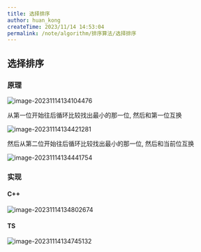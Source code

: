 ```yaml
---
title: 选择排序
author: huan_kong
createTime: 2023/11/14 14:53:04
permalink: /note/algorithm/排序算法/选择排序
---
```


## 选择排序

### 原理

![image-20231114134104476](https://img.huankong.top/i/2023/11/14/65531aef7f71f.png)

从第一位开始往后循环比较找出最小的那一位, 然后和第一位互换

![image-20231114134421281](https://img.huankong.top/i/2023/11/14/65531afa003c9.png)

然后从第二位开始往后循环比较找出最小的那一位, 然后和当前位互换

![image-20231114134441754](https://img.huankong.top/i/2023/11/14/65531b03b487f.png)

### 实现

#### C++

![image-20231114134802674](https://img.huankong.top/i/2023/11/14/65531b20809d4.png)

#### TS

![image-20231114134745132](https://img.huankong.top/i/2023/11/14/65531b28a0c1e.png)